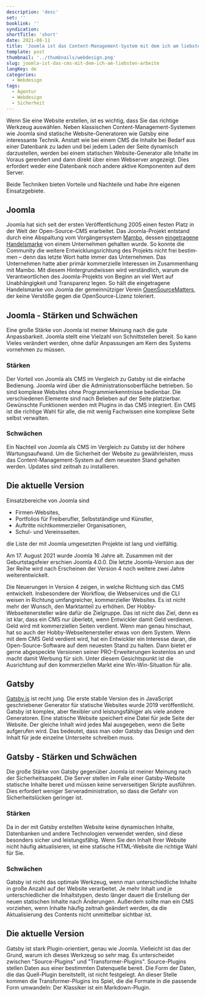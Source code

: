 ```yaml
---
description: 'desc'
set: ''
booklink: ''
syndication:
shortTitle: 'short'
date: 2021-08-11
title: 'Joomla ist das Content-Management-System mit dem ich am liebsten arbeite und Gatsby ist der statische Website Generator meiner Wahl'
template: post
thumbnail: '../thumbnails/webdesign.png'
slug: joomla-ist-das-cms-mit-dem-ich-am-liebsten-arbeite
langKey: de
categories:
  - Webdesign
tags:
  - Agentur
  - Webdesign
  - Sicherheit
---
```


Wenn Sie eine Website erstellen, ist es wichtig, dass Sie das richtige Werkzeug auswählen. Neben klassischen Content-Management-Systemen wie Joomla sind statische Website-Generatoren wie Gatsby eine interessante Technik. Anstatt wie bei einem CMS die Inhalte bei Bedarf aus einer Datenbank zu laden und bei jedem Laden der Seite dynamisch darzustellen, werden bei einem statischen Website-Generator alle Inhalte im Voraus gerendert und dann direkt über einen Webserver angezeigt. Dies erfordert weder eine Datenbank noch andere aktive Komponenten auf dem Server.

Beide Techniken bieten Vorteile und Nachteile und habe ihre eigenen Einsatzgebiete.

## Joomla

Joomla hat sich seit der ersten Veröffentlichung 2005 einen festen Platz in der Welt der Open-Source-CMS erarbeitet. Das Joomla-Projekt entstand durch eine Abspaltung vom Vorgängersystem [Mambo](<https://de.wikipedia.org/wiki/Mambo_(CMS)>), dessen [eingetragene Handelsmarke](https://de.wikipedia.org/w/index.php?title=Registered_Trade_Mark) von einem Unternehmen gehalten wurde. So konnte die Community die weitere Ent­wick­lungsrichtung des Projekts nicht frei bestim­men – denn das letzte Wort hatte immer das Unternehmen. Das Unternehmen hatte aber primär kommerzielle Interessen im Zusammenhang mit Mambo. Mit diesem Hintergrundwissen wird verständlich, warum die Verantwortlichen des Joomla-Projekts von Beginn an viel Wert auf Unabhängigkeit und Transparenz legen. So hält die eingetragene Handelsmarke von Joomla der gemeinnütziger Verein [OpenSourceMatters](https://www.opensourcematters.org/), der keine Verstöße gegen die OpenSource-Lizenz toleriert.

## Joomla - Stärken und Schwächen

Eine große Stärke von Joomla ist meiner Meinung nach die gute Anpassbarkeit. Joomla stellt eine Vielzahl von Schnittstellen bereit. So kann Vieles verändert werden, ohne dafür Anpassungen am Kern des Systems vornehmen zu müssen.

### Stärken

Der Vorteil von Joomla als CMS im Vergleich zu Gatsby ist die einfache Bedienung. Joomla wird über die Administrationsoberfläche betrieben. So sind komplexe Websites ohne Programmierkenntnisse bedienbar. Die verschiedenen Elemente sind nach Belieben auf der Seite platzierbar. Gewünschte Funktionen werden mit Plugins in das CMS integriert. Ein CMS ist die richtige Wahl für alle, die mit wenig Fachwissen eine komplexe Seite selbst verwalten.

### Schwächen

Ein Nachteil von Joomla als CMS im Vergleich zu Gatsby ist der höhere Wartungsaufwand. Um die Sicherheit der Website zu gewährleisten, muss das Content-Management-System auf dem neuesten Stand gehalten werden. Updates sind zeitnah zu installieren.

## Die aktuelle Version

Einsatzbereiche von Joomla sind

- Firmen-Websites,
- Portfolios für Freiberufler, Selbstständige und Künstler,
- Auftritte nichtkommerzieller Organisationen,
- Schul- und Vereinsseiten.

die Liste der mit Joomla umgesetzten Projekte ist lang und vielfältig.

Am 17. August 2021 wurde Joomla 16 Jahre alt. Zusammen mit der Geburtstagsfeier erschien Joomla 4.0.0. Die letzte Joomla-Version aus der 3er Reihe wird nach Erscheinen der Version 4 noch weitere zwei Jahre weiterentwickelt.

Die Neuerungen in Version 4 zeigen, in welche Richtung sich das CMS entwickelt. Insbesondere der Workflow, die Webservices und die CLI weisen in Richtung umfangreicher, kommerzieller Websites. Es ist nicht mehr der Wunsch, den Marktanteil zu erhöhen. Der Hobby-Webseitenersteller wäre dafür die Zielgruppe. Das ist nicht das Ziel, denn es ist klar, dass ein CMS nur überlebt, wenn Entwickler damit Geld verdienen. Geld wird mit kommerziellen Seiten verdient. Wenn man genau hinschaut, hat so auch der Hobby-Webseitenersteller etwas von dem System. Wenn mit dem CMS Geld verdient wird, hat ein Entwickler ein Interesse daran, die Open-Source-Software auf dem neuesten Stand zu halten. Dann bietet er gerne abgespeckte Versionen seiner PRO-Erweiterungen kostenlos an und macht damit Werbung für sich. Unter diesem Gesichtspunkt ist die Ausrichtung auf den kommerziellen Markt eine Win-Win-Situation für alle.

## Gatsby

[Gatsby.js](https://www.gatsbyjs.org/) ist recht jung. Die erste stabile Version des in JavaScript geschriebener Generator für statische Websites wurde 2019 veröffentlicht. Gatsby ist komplex, aber flexibler und leistungsfähiger als viele andere Generatoren. Eine statische Website speichert eine Datei für jede Seite der Website. Der gleiche Inhalt wird jedes Mal ausgegeben, wenn die Seite aufgerufen wird. Das bedeutet, dass man oder Gatsby das Design und den Inhalt für jede einzelne Unterseite schreiben muss.

## Gatsby - Stärken und Schwächen

Die große Stärke von Gatsby gegenüber Joomla ist meiner Meinung nach der Sicherheitsaspekt. Die Server stellen im Falle einer Gatsby-Website statische Inhalte bereit und müssen keine serverseitigen Skripte ausführen. Dies erfordert weniger Serveradministration, so dass die Gefahr von Sicherheitslücken geringer ist.

### Stärken

Da in der mit Gatsby erstellten Website keine dynamischen Inhalte, Datenbanken und andere Technologien verwendet werden, sind diese besonders sicher und leistungsfähig. Wenn Sie den Inhalt Ihrer Website nicht häufig aktualisieren, ist eine statische HTML-Website die richtige Wahl für Sie.

### Schwächen

Gatsby ist nicht das optimale Werkzeug, wenn man unterschiedliche Inhalte in große Anzahl auf der Website verarbeitet. Je mehr Inhalt und je unterschiedlicher die Inhaltstypen, desto länger dauert die Erstellung der neuen statischen Inhalte nach Änderungen. Außerdem sollte man ein CMS vorziehen, wenn Inhalte häufig zeitnah geändert werden, da die Aktualisierung des Contents nicht unmittelbar sichtbar ist.

## Die aktuelle Version

Gatsby ist stark Plugin-orientiert, genau wie Joomla. Vielleicht ist das der Grund, warum ich dieses Werkzeug so sehr mag. Es unterscheidet zwischen "Source-Plugins" und "Transformer-Plugins". Source-Plugins stellen Daten aus einer bestimmten Datenquelle bereit. Die Form der Daten, die das Quell-Plugin bereitstellt, ist nicht festgelegt. An dieser Stelle kommen die Transformer-Plugins ins Spiel, die die Formate in die passende Form umwandeln: Der Klassiker ist ein Markdown-Plugin.
